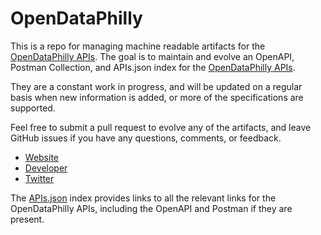 # OpenDataPhilly This is a repo for managing machine readable artifacts for the [OpenDataPhilly  APIs](http://www.opendataphilly.org/). The goal is to maintain and evolve an OpenAPI, Postman Collection, and APIs.json index for the [OpenDataPhilly  APIs](http://www.opendataphilly.org/).They are a constant work in progress, and will be updated on a regular basis when new information is added, or more of the specifications are supported.Feel free to submit a pull request to evolve any of the artifacts, and leave GitHub issues if you have any questions, comments, or feedback.- [Website](http://www.opendataphilly.org/)- [Developer](http://www.opendataphilly.org/)- [Twitter](https://twitter.com/opendataphilly)The [APIs.json](https://github.com/api-evangelist/opendataphilly-/blob/master/apis.json) index provides links to all the relevant links for the OpenDataPhilly  APIs, including the OpenAPI and Postman if they are present.